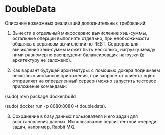 # DoubleData
Описание возможных реализаций дополнительных требований:

1) Вынести в отдельный микросервис вычисление хэш-суммы, остальные оперции выполнять отдельно, при необхожимости общаясь с сервисом вычислений по REST. Серверов для вычисления хэш-суммы может быть несколько, нагрузку между ними равномерно распределит балансировщик нагрузки (в архитектуру не заложено).

2) Как вариант будущей архитектуры: с помощью докера поднимаем несколько инстансов приложения, при запросе от клиента nginx 
отправляет на определенный сервер
(можно запустить тестовое приложение командами: 

(sudo) mvn package docker:build

(sudo) docker run -p 8080:8080 -t doubledata).

3) Сохранение в базу данных пользователя и его задач для восстановления данных. Использование персистентной очереди задач, например, Rabbit MQ.
